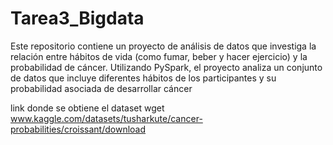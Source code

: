# Tarea3_Bigdata
Este repositorio contiene un proyecto de análisis de datos que investiga la relación entre hábitos de vida (como fumar, beber y hacer ejercicio) y la probabilidad de cáncer. Utilizando PySpark, el proyecto analiza un conjunto de datos que incluye diferentes hábitos de los participantes y su probabilidad asociada de desarrollar cáncer

link donde se obtiene el dataset 
wget www.kaggle.com/datasets/tusharkute/cancer-probabilities/croissant/download